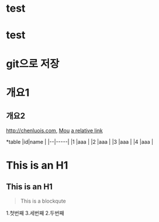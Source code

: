 # test
# test

# git으로 저장 

# 개요1
## 개요2 
<http://chenluois.com>,
[Mou](http://twitter.commou)
[a relative link](other_file.md)
[^1]: And that's the footnote.
![logo](http://finfra.com/f/f.png)

*table
|id|name |
|--|-----|
|1 |aaa |
|2 |aaa |
|3 |aaa |
|4 |aaa |

This is an H1
=============

This is an H1
-------------

> This is a blockqute


1.첫번째
3.세번째
2.두번째

